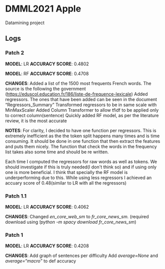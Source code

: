 # DMML2021 Apple
Datamining project

## Logs

### Patch 2
**MODEL**: LR
**ACCURACY SCORE**:
0.4802

**MODEL**: RF
**ACCURACY SCORE**:
0.4708

**CHANGES**:
Added a list of the 1500 most frequents French words. The source is the following the government (https://eduscol.education.fr/186/liste-de-frequence-lexicale)
Added regressors. The ones that have been added can be seen in the document “Regressors_Summary”
Transformed regressors to be in same scale with MinMaxScaler
Added Column Transformer to allow tfidf to be applied only to correct column(sentence)
Quickly added RF model, as per the literature review, it is the most accurate

**NOTES**:
For clarity, I decided to have one function per regressors. This is extremely inefficient as the the token split happens many times and is time consuming.
It should be done in one function that then extract the features and puts them nicely.
The function that check the words in the frequency list takes also some time and should be re written.

Each time I computed the regressors for raw words as well as tokens. We should investigate if this is truly needed(I don't think so) and if using only one is more beneficial.
I think that specially the RF model is underperforming due to this. While using less regressors I achieved an accuary score of 0.48(similar to LR with all the regressors)

### Patch 1.1
**MODEL**: LR
**ACCURACY SCORE**:
0.4062

**CHANGES**:
Changed *en_core_web_sm* to *fr_core_news_sm.* (required download using *!python -m spacy download fr_core_news_sm*)

### Patch 1
**MODEL**: LR
**ACCURACY SCORE**:
0.4208

**CHANGES**:
Add graph of sentences per difficulty
Add *average=None* and *average=“macro”* to def accuracy
